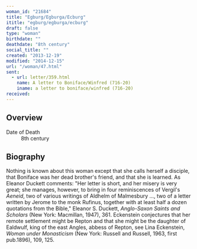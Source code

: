 ```yaml
---
woman_id: "21684"
title: "Egburg/Egburga/Ecburg"
ititle: "egburg/egburga/ecburg"
draft: false
type: "woman"
birthdate: ""
deathdate: "8th century"
social_title: ""
created: "2013-12-19"
modified: "2014-12-15"
url: "/woman/47.html"
sent:
  - url: letter/359.html
    name: A letter to Boniface/Winfred (716-20)
    iname: a letter to boniface/winfred (716-20)
received:
---
```

<h2 class="mt-4">Overview</h2><dt>Date of Death</dt><dd>8th century</dd><h2 class="mt-4">Biography</h2><p>Nothing is known about this woman except that she calls herself a disciple, that Boniface was her dead brother's friend, and that she is learned. As Eleanor Duckett comments: "Her letter is short, and her misery is very great; she manages, however, to bring in four reminiscences of Vergil's <em>Aeneid</em>, two of various writings of Aldhelm of Malmesbury ..., two of a letter written by Jerome to the monk Rufinus, together with at least half a dozen quotations from the Bible," Eleanor S. Duckett, <em>Anglo-Saxon Saints and Scholars</em> (New York: Macmillan, 1947), 361. Eckenstein conjectures that her remote settlement might be Repton and that she might be the daughter of Ealdwulf, king of the east Angles, abbess of Repton, see Lina Eckenstein, <em>Woman under Monasticism</em> (New York: Russell and Russell, 1963, first pub.1896), 109, 125.</p>